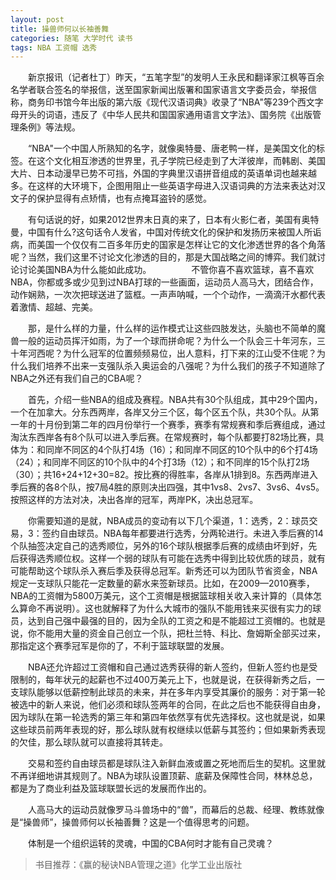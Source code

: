 ```yaml
---
layout: post
title: 操兽师何以长袖善舞
categories: 随笔 大学时代 读书
tags: NBA 工资帽 选秀
---
```

　　新京报讯（记者杜丁）昨天，“五笔字型”的发明人王永民和翻译家江枫等百余名学者联合签名的举报信，送至国家新闻出版署和国家语言文字委员会，举报信称，商务印书馆今年出版的第六版《现代汉语词典》收录了“NBA"等239个西文字母开头的词语，违反了《中华人民共和国国家通用语言文字法》、国务院《出版管理条例》等法规。

　　“NBA"一个中国人所熟知的名字，就像奥特曼、唐老鸭一样，是美国文化的标签。在这个文化相互渗透的世界里，孔子学院已经走到了大洋彼岸，而韩剧、美国大片、日本动漫早已势不可挡，外国的字典里汉语拼音组成的英语单词也越来越多。在这样的大环境下，企图用阻止一些英语字母进入汉语词典的方法来表达对汉文子的保护显得有点矫情，也有点掩耳盗铃的感觉。

　　有句话说的好，如果2012世界末日真的来了，日本有火影仁者，美国有奥特曼，中国有什么?这句话令人发省，中国对传统文化的保护和发扬历来被国人所诟病，而美国一个仅仅有二百多年历史的国家是怎样让它的文化渗透世界的各个角落呢？当然，我们这里不讨论文化渗透的目的，那是大国战略之间的博弈。我们就讨论讨论美国NBA为什么能如此成功。
　　
　　不管你喜不喜欢篮球，喜不喜欢NBA，你都或多或少见到过NBA打球的一些画面，运动员人高马大，团结合作，动作娴熟，一次次把球送进了篮框。一声声呐喊，一个个动作，一滴滴汗水都代表着激情、超越、完美。

　　那，是什么样的力量，什么样的运作模式让这些四肢发达，头脑也不简单的魔兽一般的运动员挥汗如雨，为了一个球而拼命呢？为什么一个队会三十年河东，三十年河西呢？为什么冠军的位置频频易位，出人意料，打下来的江山受不住呢？为什么我们培养不出来一支强队杀入奥运会的八强呢？为什么我们的孩子不知道除了NBA之外还有我们自己的CBA呢？

　　首先，介绍一些NBA的组成及赛程。NBA共有30个队组成，其中29个国内，一个在加拿大。分东西两岸，各岸又分三个区，每个区五个队，共30个队。从第一年的十月份到第二年的四月份举行一个赛季，赛季有常规赛和季后赛组成，通过淘汰东西岸各有8个队可以进入季后赛。在常规赛时，每个队都要打82场比赛，具体为：和同岸不同区的4个队打4场（16）；和同岸不同区的10个队中的6个打4场（24）；和同岸不同区的10个队中的4个打3场（12）；和不同岸的15个队打2场（30）；共16+24+12+30=82。按比赛的得胜率，各岸从1排到8。东西两岸进入季后赛的各8个队，按7局4胜的原则决出四强，其中1vs8、2vs7、3vs6、4vs5。按照这样的方法对决，决出各岸的冠军，两岸PK，决出总冠军。

　　你需要知道的是就，NBA成员的变动有以下几个渠道，1：选秀，2：球员交易，3：签约自由球员。NBA每年都要进行选秀，分两轮进行。未进入季后赛的14个队抽签决定自己的选秀顺位，另外的16个球队根据季后赛的成绩由坏到好，先后获得选秀顺位权。这样一个弱的球队有可能在选秀中得到比较优质的球员，就有可能帮助这个球队杀入赛后季及获得总冠军。新秀还可以为团队节省资金，NBA规定一支球队只能花一定数量的薪水来签新球员。比如，在2009—2010赛季，NBA的工资帽为5800万美元，这个工资帽是根据篮球相关收入来计算的（具体怎么算命不再说明）。这也就解释了为什么大城市的强队不能用钱来买很有实力的球员，达到自己强中最强的目的，因为全队的工资之和是不能超过工资帽的。也就是说，你不能用大量的资金自己创立一个队，把杜兰特、科比、詹姆斯全部买过来，那指定这个赛季冠军是你的了，不利于篮球联盟的发展。

　　NBA还允许超过工资帽和自己通过选秀获得的新人签约，但新人签约也是受限制的，每年状元的起薪也不过400万美元上下，也就是说，在获得新秀之后，一支球队能够以低薪控制此球员的未来，并在多年内享受其廉价的服务：对于第一轮被选中的新人来说，他们必须和球队签两年的合同，在此之后也不能获得自由身，因为球队在第一轮选秀的第三年和第四年依然享有优先选择权。这也就是说，如果这些球员前两年表现的好，那么球队就有权继续以低薪与其签约；但如果新秀表现的欠佳，那么球队就可以直接将其转走。

　　交易和签约自由球员都是球队注入新鲜血液或置之死地而后生的契机。这里就不再详细地讲其规则了。NBA为球队设置顶薪、底薪及保障性合同，林林总总，都是为了商业利益及篮球联盟长远的发展而作出的。

　　人高马大的运动员就像罗马斗兽场中的“兽”，而幕后的总裁、经理、教练就像是“操兽师”，操兽师何以长袖善舞？这是一个值得思考的问题。

　　体制是一个组织运转的灵魂，中国的CBA何时才能有自己灵魂？
 
> 书目推荐：《赢的秘诀NBA管理之道》化学工业出版社
